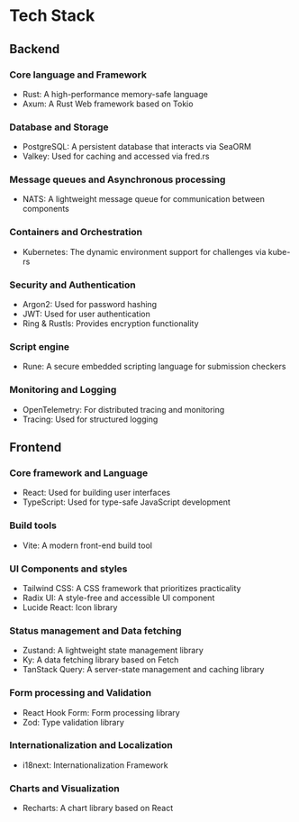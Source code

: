 # Tech Stack

## Backend

### Core language and Framework

- Rust: A high-performance memory-safe language
- Axum: A Rust Web framework based on Tokio

### Database and Storage

- PostgreSQL: A persistent database that interacts via SeaORM
- Valkey: Used for caching and accessed via fred.rs

### Message queues and Asynchronous processing

- NATS: A lightweight message queue for communication between components

### Containers and Orchestration

- Kubernetes: The dynamic environment support for challenges via kube-rs

### Security and Authentication

- Argon2: Used for password hashing
- JWT: Used for user authentication
- Ring & Rustls: Provides encryption functionality

### Script engine

- Rune: A secure embedded scripting language for submission checkers

### Monitoring and Logging

- OpenTelemetry: For distributed tracing and monitoring
- Tracing: Used for structured logging

## Frontend

### Core framework and Language

- React: Used for building user interfaces
- TypeScript: Used for type-safe JavaScript development

### Build tools

- Vite: A modern front-end build tool

### UI Components and styles

- Tailwind CSS: A CSS framework that prioritizes practicality
- Radix UI: A style-free and accessible UI component
- Lucide React: Icon library

### Status management and Data fetching

- Zustand: A lightweight state management library
- Ky: A data fetching library based on Fetch
- TanStack Query: A server-state management and caching library

### Form processing and Validation

- React Hook Form: Form processing library
- Zod: Type validation library

### Internationalization and Localization

- i18next: Internationalization Framework

### Charts and Visualization

- Recharts: A chart library based on React
